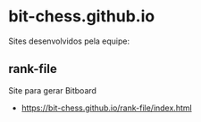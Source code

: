 # bit-chess.github.io

Sites desenvolvidos pela equipe:

## rank-file
Site para gerar Bitboard

- https://bit-chess.github.io/rank-file/index.html
